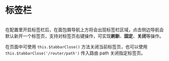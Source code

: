 # 标签栏 <Badge type="tip" text="专业版" vertical="top" />

<p><img :src="$withBase('/vue2/tabbar.gif')" /></p>

在配置里开启标签栏后，在面包屑导航上方将会出现标签栏区域，点击侧边导航会默认新开一个标签页，支持对标签页右键操作，可实现**刷新**、**固定**、**关闭**等操作。

在页面中可使用 `this.$tabbarClose()` 方法关闭当前标签页，也可以使用 `this.$tabbarClose('/router/path')` 传入路由 path 关闭指定标签页。